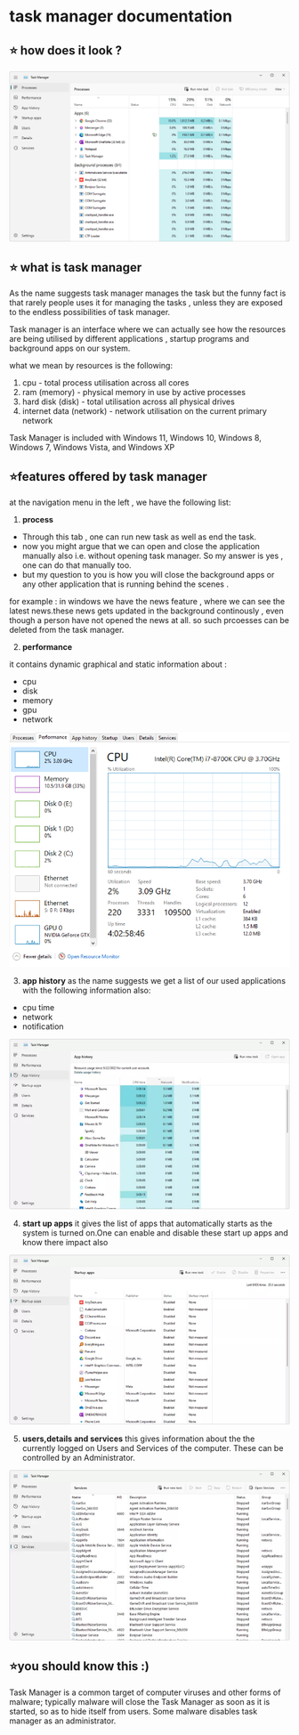 # task manager documentation

## ⭐ how does it look ?
![Alt text](image-51.png)

## ⭐ what is task manager
As the name suggests task manager manages the task but the funny fact is that rarely people uses it for managing the tasks , unless they are exposed to the endless possibilities of task manager.
  
  Task manager is an interface where we can actually see how the resources are being utilised by different applications , startup programs and background apps on our system.

what we mean by resources is the following:
1. cpu - total process utilisation across all cores 
1. ram (memory) - physical memory in use by active processes
2. hard disk (disk) - total utilisation across all physical drives
3. internet data (network) - network utilisation on the current primary network

Task Manager is included with Windows 11, Windows 10, Windows 8, Windows 7, Windows Vista, and Windows XP

## ⭐features offered by task manager
at the navigation menu in the left , we have the following list:
1. **process**
- Through this tab , one can run new task as well as end the task.
- now you might argue that we can open and close the application manually also i.e. without opening task manager. So my answer is yes , one can do that manually too.
- but my question to you is how you will close the background apps or any other application that is running behind the scenes . 

for example : 
in windows we have the news feature , where we can see the latest news.these news gets updated in the background continously , even though a person have not opened the news at all. so such prcoesses can be deleted from the task manager.

2. **performance**

it contains dynamic graphical and static information  about :
- cpu
- disk
- memory
- gpu
- network

![Alt text](image-52.png)

3. **app history**
as the name suggests we get a list of our used applications with the following information also:
- cpu time
- network
- notification

![Alt text](image-55.png)

4. **start up apps**
it gives the list of apps that automatically starts as the system is turned on.One can enable and disable these start up apps and know there impact also 

![Alt text](image-53.png)

5. **users,details and services**
this gives information about the  the currently logged on Users and Services of the computer. These can be controlled by an Administrator.

![Alt text](image-54.png)


## ⭐you should know this :)
Task Manager is a common target of computer viruses and other forms of malware; typically malware will close the Task Manager as soon as it is started, so as to hide itself from users. Some malware  disables task manager as an administrator.

